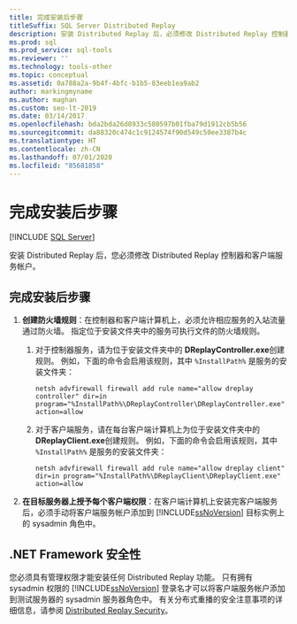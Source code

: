 ```yaml
---
title: 完成安装后步骤
titleSuffix: SQL Server Distributed Replay
description: 安装 Distributed Replay 后，必须修改 Distributed Replay 控制器和客户端服务帐户。
ms.prod: sql
ms.prod_service: sql-tools
ms.reviewer: ''
ms.technology: tools-other
ms.topic: conceptual
ms.assetid: 0a788a2a-9b4f-4bfc-b1b5-83eeb1ea9ab2
author: markingmyname
ms.author: maghan
ms.custom: seo-lt-2019
ms.date: 03/14/2017
ms.openlocfilehash: bda2bda26d8933c580597b01fba79d1912cb5b56
ms.sourcegitcommit: da88320c474c1c9124574f90d549c50ee3387b4c
ms.translationtype: HT
ms.contentlocale: zh-CN
ms.lasthandoff: 07/01/2020
ms.locfileid: "85681858"
---
```

# <a name="complete-the-post-installation-steps"></a>完成安装后步骤

 [!INCLUDE [SQL Server](../../includes/applies-to-version/sqlserver.md)]

安装 Distributed Replay 后，您必须修改 Distributed Replay 控制器和客户端服务帐户。  
  
## <a name="to-complete-the-post-installation-steps"></a>完成安装后步骤  
  
1. **创建防火墙规则**：在控制器和客户端计算机上，必须允许相应服务的入站流量通过防火墙。 指定位于安装文件夹中的服务可执行文件的防火墙规则。  
  
    1. 对于控制器服务，请为位于安装文件夹中的 **DReplayController.exe**创建规则。 例如，下面的命令会启用该规则，其中 `%InstallPath%` 是服务的安装文件夹：  
  
         `netsh advfirewall firewall add rule name="allow dreplay controller" dir=in program="%InstallPath%\DReplayController\DReplayController.exe" action=allow`  
  
    2. 对于客户端服务，请在每台客户端计算机上为位于安装文件夹中的 **DReplayClient.exe**创建规则。 例如，下面的命令会启用该规则，其中 `%InstallPath%` 是服务的安装文件夹：  
  
         `netsh advfirewall firewall add rule name="allow dreplay client" dir=in program="%InstallPath%\DReplayClient\DReplayClient.exe" action=allow`  
  
2. **在目标服务器上授予每个客户端权限**：在客户端计算机上安装完客户端服务后，必须手动将客户端服务帐户添加到 [!INCLUDE[ssNoVersion](../../includes/ssnoversion-md.md)] 目标实例上的 sysadmin 角色中。  
  
## <a name="net-framework-security"></a>.NET Framework 安全性

您必须具有管理权限才能安装任何 Distributed Replay 功能。 只有拥有 sysadmin 权限的 [!INCLUDE[ssNoVersion](../../includes/ssnoversion-md.md)] 登录名才可以将客户端服务帐户添加到测试服务器的 sysadmin 服务器角色中。 有关分布式重播的安全注意事项的详细信息，请参阅 [Distributed Replay Security](../../tools/distributed-replay/distributed-replay-security.md)。